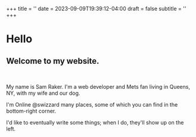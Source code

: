 +++
title = ''
date = 2023-09-09T19:39:12-04:00
draft = false
subtitle = ''
+++

# Hello

## Welcome to my website.

<br/>

My name is Sam Raker.
I'm a web developer and Mets fan living in Queens, NY, with my wife and our dog.

I'm Online @swizzard many places, some of which you can find in the bottom-right corner.

I'd like to eventually write some things; when I do, they'll show up on the left.
